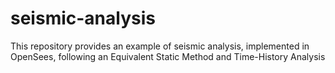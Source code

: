# seismic-analysis
This repository provides an example of seismic analysis, implemented in OpenSees, following an Equivalent Static Method and Time-History Analysis
